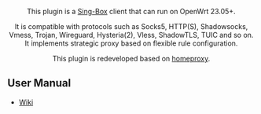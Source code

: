 <p align="center">This plugin is a <a href="https://github.com/SagerNet/sing-box" target="_blank">Sing-Box</a> client that can run on OpenWrt 23.05+.</p>

<p align="center">It is compatible with protocols such as Socks5, HTTP(S), Shadowsocks, Vmess, Trojan, Wireguard, Hysteria(2), Vless, ShadowTLS, TUIC and so on. It implements strategic proxy based on flexible rule configuration.</p>

<p align="center">This plugin is redeveloped based on <a href="https://github.com/immortalwrt/homeproxy" target="_blank">homeproxy</a>.</p>

User Manual
---

* [Wiki](https://github.com/douglarek/luci-app-homeproxy/wiki)
